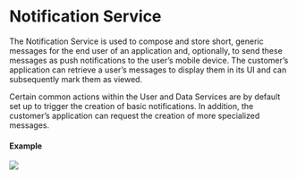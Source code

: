 # Notification Service

The Notification Service is used to compose and store short, generic messages for the end user of an application and, optionally, to send these messages as push notifications to the user’s mobile device. The customer’s application can retrieve a user’s messages to display them in its UI and can subsequently mark them as viewed.

Certain common actions within the User and Data Services are by default set up to trigger the creation of basic notifications. In addition, the customer’s application can request the creation of more specialized messages.

#### Example

![](../../../.gitbook/assets/Screenshot\_20211018\_144825.png)



